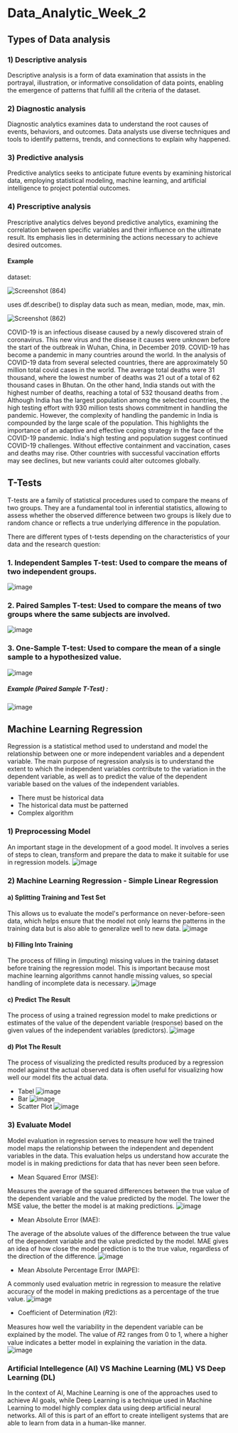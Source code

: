 # Data_Analytic_Week_2
## Types of Data analysis
### 1) Descriptive analysis
Descriptive analysis is a form of data examination that assists in the portrayal, illustration, or informative consolidation of data points, enabling the emergence of patterns that fulfill all the criteria of the dataset.

### 2) Diagnostic analysis
Diagnostic analytics examines data to understand the root causes of events, behaviors, and outcomes. Data analysts use diverse techniques and tools to identify patterns, trends, and connections to explain why happened.

### 3) Predictive analysis
Predictive analytics seeks to anticipate future events by examining historical data, employing statistical modeling, machine learning, and artificial intelligence to project potential outcomes.

### 4) Prescriptive analysis
Prescriptive analytics delves beyond predictive analytics, examining the correlation between specific variables and their influence on the ultimate result. Its emphasis lies in determining the actions necessary to achieve desired outcomes.

#### Example
dataset: 

![Screenshot (864)](https://github.com/ghiyatsalkadzim/Data_Analyst_Week_2/assets/134476980/f111d3d8-59cd-4ee7-aa5d-327003f6e309)

uses df.describe() to display data such as mean, median, mode, max, min.

![Screenshot (862)](https://github.com/ghiyatsalkadzim/Data_Analyst_Week_2/assets/134476980/d0c3f75c-4272-4446-a129-03762eba28cf)

COVID-19 is an infectious disease caused by a newly discovered strain of coronavirus. This new virus and the disease it causes were unknown before the start of the outbreak in Wuhan, China, in December 2019. COVID-19 has become a pandemic in many countries around the world. In the analysis of COVID-19 data from several selected countries, there are approximately 50 million total covid cases in the world. The average total deaths were 31 thousand, where the lowest number of deaths was 21 out of a total of 62 thousand cases in Bhutan. On the other hand, India stands out with the highest number of deaths, reaching a total of 532 thousand deaths from . Although India has the largest population among the selected countries, the high testing effort with 930 million tests shows commitment in handling the pandemic. However, the complexity of handling the pandemic in India is compounded by the large scale of the population. This highlights the importance of an adaptive and effective coping strategy in the face of the COVID-19 pandemic.
    India's high testing and population suggest continued COVID-19 challenges. Without effective containment and vaccination, cases and deaths may rise. Other countries with successful vaccination efforts may see declines, but new variants could alter outcomes globally.

## T-Tests
T-tests are a family of statistical procedures used to compare the means of two groups. They are a fundamental tool in inferential statistics, allowing to assess whether the observed difference between two groups is likely due to random chance or reflects a true underlying difference in the population.

There are different types of t-tests depending on the characteristics of your data and the research question:
### 1.	Independent Samples T-test: Used to compare the means of two independent groups.

![image](https://github.com/ghiyatsalkadzim/Data_Analyst_Week_2/assets/165742717/8620d7d2-d494-4280-ac3a-06e887421bf2)


### 2.	Paired Samples T-test: Used to compare the means of two groups where the same subjects are involved.

![image](https://github.com/ghiyatsalkadzim/Data_Analyst_Week_2/assets/165742717/90d4c591-e978-4ab3-9b57-703054476d57)


### 3.	One-Sample T-test: Used to compare the mean of a single sample to a hypothesized value.

![image](https://github.com/ghiyatsalkadzim/Data_Analyst_Week_2/assets/165742717/5410f66d-0bc1-4802-be46-7ad466fca897)


##### Example (Paired Sample T-Test) :

![image](https://github.com/ghiyatsalkadzim/Data_Analyst_Week_2/assets/165742717/26834e25-c6da-46e0-9281-222370b7deb4)



## Machine Learning Regression
Regression is a statistical method used to understand and model the relationship between one or more independent variables and a dependent variable. The main purpose of regression analysis is to understand the extent to which the independent variables contribute to the variation in the dependent variable, as well as to predict the value of the dependent variable based on the values of the independent variables.
- There must be historical data
- The historical data must be patterned
- Complex algorithm

### 1) Preprocessing Model
An important stage in the development of a good model. It involves a series of steps to clean, transform and prepare the data to make it suitable for use in regression models.
![image](https://github.com/ghiyatsalkadzim/Data_Analyst_Week_2/assets/165861920/ed81d80c-df45-4ebe-907d-2a26f12bbff8)

### 2) Machine Learning Regression - Simple Linear Regression
#### a) Splitting Training and Test Set
This allows us to evaluate the model's performance on never-before-seen data, which helps ensure that the model not only learns the patterns in the training data but is also able to generalize well to new data.
![image](https://github.com/ghiyatsalkadzim/Data_Analyst_Week_2/assets/165861920/873a6b67-e6f2-47f0-8cf5-826bf0dc6c6b)

#### b) Filling Into Training
The process of filling in (imputing) missing values in the training dataset before training the regression model. This is important because most machine learning algorithms cannot handle missing values, so special handling of incomplete data is necessary.
![image](https://github.com/ghiyatsalkadzim/Data_Analyst_Week_2/assets/165861920/c0a27bcb-8ed0-4d2f-a5f0-1d86b8e671ef)

#### c) Predict The Result
The process of using a trained regression model to make predictions or estimates of the value of the dependent variable (response) based on the given values of the independent variables (predictors).
![image](https://github.com/ghiyatsalkadzim/Data_Analyst_Week_2/assets/165861920/f11e0d32-f582-4ad1-9ffa-2cdf39c0c10f)

#### d) Plot The Result
The process of visualizing the predicted results produced by a regression model against the actual observed data is often useful for visualizing how well our model fits the actual data.
- Tabel
![image](https://github.com/ghiyatsalkadzim/Data_Analyst_Week_2/assets/165861920/fbdf5778-6e88-4063-97fd-b1cfa427e35b)
- Bar
![image](https://github.com/ghiyatsalkadzim/Data_Analyst_Week_2/assets/165861920/123b57f1-9ace-4815-864e-307cf200a8f2)
- Scatter Plot
![image](https://github.com/ghiyatsalkadzim/Data_Analyst_Week_2/assets/165861920/b86522ff-a836-41fe-9e8a-154aaae899e9)

### 3) Evaluate Model
Model evaluation in regression serves to measure how well the trained model maps the relationship between the independent and dependent variables in the data. This evaluation helps us understand how accurate the model is in making predictions for data that has never been seen before.

- Mean Squared Error (MSE):

Measures the average of the squared differences between the true value of the dependent variable and the value predicted by the model. The lower the MSE value, the better the model is at making predictions.
![image](https://github.com/ghiyatsalkadzim/Data_Analyst_Week_2/assets/165861920/9cf57bf8-0d67-400a-b580-7fae30cc33cd)

- Mean Absolute Error (MAE):

The average of the absolute values of the difference between the true value of the dependent variable and the value predicted by the model. MAE gives an idea of how close the model prediction is to the true value, regardless of the direction of the difference.
![image](https://github.com/ghiyatsalkadzim/Data_Analyst_Week_2/assets/165861920/dc14ccd0-d24f-4742-86ff-2fb514b91e66)

- Mean Absolute Percentage Error (MAPE):

A commonly used evaluation metric in regression to measure the relative accuracy of the model in making predictions as a percentage of the true value. 
![image](https://github.com/ghiyatsalkadzim/Data_Analyst_Week_2/assets/165861920/e96bdfb1-c96f-4452-b9ea-32d546d595d6)

- Coefficient of Determination (𝑅2):

Measures how well the variability in the dependent variable can be explained by the model. The value of 𝑅2 ranges from 0 to 1, where a higher value indicates a better model in explaining the variation in the data.
![image](https://github.com/ghiyatsalkadzim/Data_Analyst_Week_2/assets/165861920/fdba0b49-e7c4-4027-a34d-016133c9ae65)

### Artificial Intellegence (AI) VS Machine Learning (ML) VS Deep Learning (DL)
In the context of AI, Machine Learning is one of the approaches used to achieve AI goals, while Deep Learning is a technique used in Machine Learning to model highly complex data using deep artificial neural networks. All of this is part of an effort to create intelligent systems that are able to learn from data in a human-like manner.





